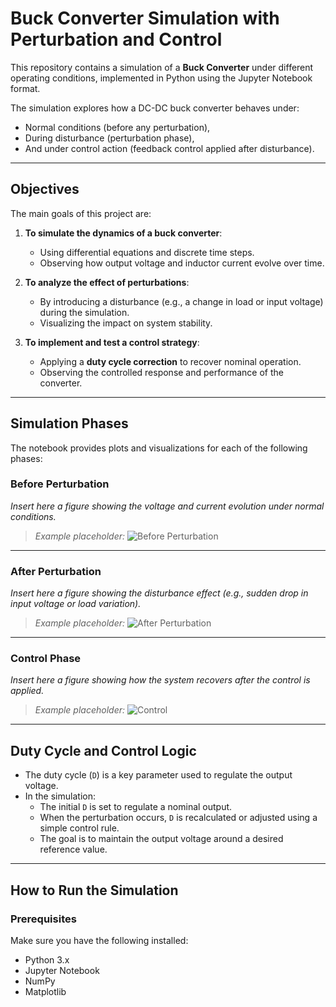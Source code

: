 #  Buck Converter Simulation with Perturbation and Control

This repository contains a simulation of a **Buck Converter** under different operating conditions, implemented in Python using the Jupyter Notebook format.

The simulation explores how a DC-DC buck converter behaves under:
- Normal conditions (before any perturbation),
- During disturbance (perturbation phase),
- And under control action (feedback control applied after disturbance).

---

## Objectives

The main goals of this project are:

1. **To simulate the dynamics of a buck converter**:
   - Using differential equations and discrete time steps.
   - Observing how output voltage and inductor current evolve over time.

2. **To analyze the effect of perturbations**:
   - By introducing a disturbance (e.g., a change in load or input voltage) during the simulation.
   - Visualizing the impact on system stability.

3. **To implement and test a control strategy**:
   - Applying a **duty cycle correction** to recover nominal operation.
   - Observing the controlled response and performance of the converter.

---

##  Simulation Phases

The notebook provides plots and visualizations for each of the following phases:

### Before Perturbation
*Insert here a figure showing the voltage and current evolution under normal conditions.*

> _Example placeholder:_
> ![Before Perturbation]([figures/before_perturbation.png](https://github.com/SORELLE-EMADE/control-a-buck-converter-with-neural-network/blob/2f972fe8d676ab7b029945e9cdfba20e1be6826a/without_pertubation.png))

---

###  After Perturbation
*Insert here a figure showing the disturbance effect (e.g., sudden drop in input voltage or load variation).*

> _Example placeholder:_
> ![After Perturbation](figures/after_perturbation.png)

---

###  Control Phase
*Insert here a figure showing how the system recovers after the control is applied.*

> _Example placeholder:_
> ![Control](figures/control_response.png)

---

##  Duty Cycle and Control Logic

- The duty cycle (`D`) is a key parameter used to regulate the output voltage.
- In the simulation:
  - The initial `D` is set to regulate a nominal output.
  - When the perturbation occurs, `D` is recalculated or adjusted using a simple control rule.
  - The goal is to maintain the output voltage around a desired reference value.

---

##  How to Run the Simulation

### Prerequisites
Make sure you have the following installed:

- Python 3.x
- Jupyter Notebook
- NumPy
- Matplotlib



